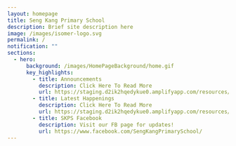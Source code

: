 ```yaml
---
layout: homepage
title: Seng Kang Primary School
description: Brief site description here
image: /images/isomer-logo.svg
permalink: /
notification: ""
sections:
  - hero:
      background: /images/HomePageBackground/home.gif
      key_highlights:
        - title: Announcements
          description: Click Here To Read More
          url: https://staging.d2ik2hqedykue0.amplifyapp.com/resources/announcements/
        - title: Latest Happenings
          description: Click Here To Read More
          url: https://staging.d2ik2hqedykue0.amplifyapp.com/resources/latest-happenings/
        - title: SKPS Facebook
          description: Visit our FB page for updates!
          url: https://www.facebook.com/SengKangPrimarySchool/
---
```

